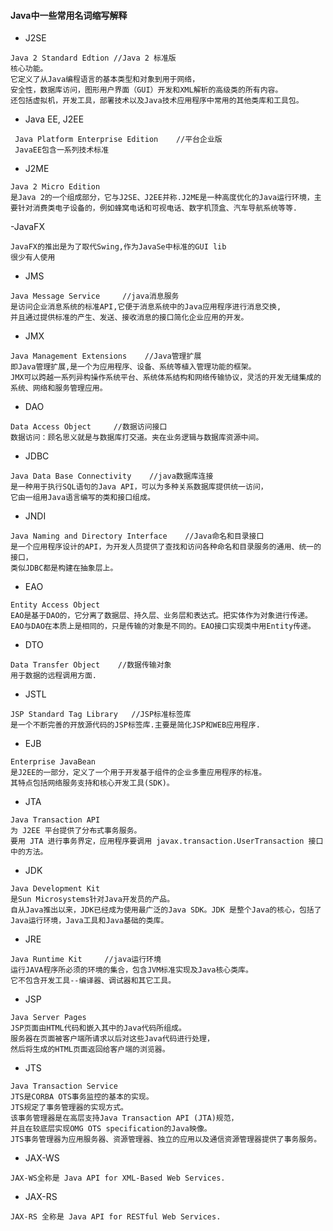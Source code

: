 #### Java中一些常用名词缩写解释
- J2SE
```
Java 2 Standard Edtion //Java 2 标准版
核心功能。 
它定义了从Java编程语言的基本类型和对象到用于网络，
安全性，数据库访问，图形用户界面（GUI）开发和XML解析的高级类的所有内容。
还包括虚拟机，开发工具，部署技术以及Java技术应用程序中常用的其他类库和工具包。
```
- Java EE, J2EE    
```
 Java Platform Enterprise Edition    //平台企业版
 JavaEE包含一系列技术标准
``` 
- J2ME    
```
Java 2 Micro Edition
是Java 2的一个组成部分，它与J2SE、J2EE并称.J2ME是一种高度优化的Java运行环境，主要针对消费类电子设备的，例如蜂窝电话和可视电话、数字机顶盒、汽车导航系统等等.
```

-JavaFX
```
JavaFX的推出是为了取代Swing,作为JavaSe中标准的GUI lib
很少有人使用
```
- JMS    
```
Java Message Service     //java消息服务
是访问企业消息系统的标准API,它便于消息系统中的Java应用程序进行消息交换,
并且通过提供标准的产生、发送、接收消息的接口简化企业应用的开发。
 ```

- JMX
``` 
Java Management Extensions    //Java管理扩展
即Java管理扩展,是一个为应用程序、设备、系统等植入管理功能的框架。
JMX可以跨越一系列异构操作系统平台、系统体系结构和网络传输协议，灵活的开发无缝集成的系统、网络和服务管理应用。
```
- DAO    
```
Data Access Object     //数据访问接口
数据访问：顾名思义就是与数据库打交道。夹在业务逻辑与数据库资源中间。
```
- JDBC    
```
Java Data Base Connectivity    //java数据库连接
是一种用于执行SQL语句的Java API，可以为多种关系数据库提供统一访问，
它由一组用Java语言编写的类和接口组成。
```
- JNDI    
```
Java Naming and Directory Interface    //Java命名和目录接口
是一个应用程序设计的API，为开发人员提供了查找和访问各种命名和目录服务的通用、统一的接口，
类似JDBC都是构建在抽象层上。
```

- EAO
```
Entity Access Object
EAO是基于DAO的，它分离了数据层、持久层、业务层和表达式。把实体作为对象进行传递。EAO与DAO在本质上是相同的，只是传输的对象是不同的。EAO接口实现类中用Entity传递。
```

- DTO    
```
Data Transfer Object    //数据传输对象
用于数据的远程调用方面.
```

- JSTL    
```
JSP Standard Tag Library   //JSP标准标签库
是一个不断完善的开放源代码的JSP标签库.主要是简化JSP和WEB应用程序.
```

- EJB
```
Enterprise JavaBean
是J2EE的一部分，定义了一个用于开发基于组件的企业多重应用程序的标准。
其特点包括网络服务支持和核心开发工具(SDK)。
```

- JTA
```
Java Transaction API
为 J2EE 平台提供了分布式事务服务。
要用 JTA 进行事务界定，应用程序要调用 javax.transaction.UserTransaction 接口中的方法。
```

- JDK    
```
Java Development Kit
是Sun Microsystems针对Java开发员的产品。
自从Java推出以来，JDK已经成为使用最广泛的Java SDK。JDK 是整个Java的核心，包括了Java运行环境，Java工具和Java基础的类库。
```

- JRE    
```
Java Runtime Kit     //java运行环境
运行JAVA程序所必须的环境的集合，包含JVM标准实现及Java核心类库。
它不包含开发工具--编译器、调试器和其它工具。
```

- JSP
```
Java Server Pages
JSP页面由HTML代码和嵌入其中的Java代码所组成。
服务器在页面被客户端所请求以后对这些Java代码进行处理，
然后将生成的HTML页面返回给客户端的浏览器。
```

- JTS    
```
Java Transaction Service
JTS是CORBA OTS事务监控的基本的实现。
JTS规定了事务管理器的实现方式。
该事务管理器是在高层支持Java Transaction API (JTA)规范，
并且在较底层实现OMG OTS specification的Java映像。
JTS事务管理器为应用服务器、资源管理器、独立的应用以及通信资源管理器提供了事务服务。
```

- JAX-WS
```
JAX-WS全称是 Java API for XML-Based Web Services.
```

- JAX-RS
```
JAX-RS 全称是 Java API for RESTful Web Services.
```